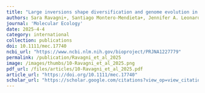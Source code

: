 ```yaml
---
title: "Large inversions shape diversification and genome evolution in common quails"
authors: Sara Ravagni+, Santiago Montero-Mendieta+, Jennifer A. Leonard, Matthew T. Webster, Matthew J. Christmas, Ignas Bunikis, José Domingo Rodríguez-Teijeiro, Ines Sanchez-Donoso, Carles Vilà
journal: 'Molecular Ecology'
date: 2025-4-4
category: international
collection: publications
doi: 10.1111/mec.17740
ncbi_url: "https://www.ncbi.nlm.nih.gov/bioproject/PRJNA1227779"
permalink: /publication/Ravagni_et_al_2025
image: /images/thumbs/10-Ravagni_et_al_2025.png
pdf_url: /files/articles/10-Ravagni_et_al_2025.pdf
article_url: "https://doi.org/10.1111/mec.17740"
scholar_url: "https://scholar.google.com/citations?view_op=view_citation&hl=en&user=kecK5aoAAAAJ&citation_for_view=kecK5aoAAAAJ:8k81kl-MbHgC"
---
```

